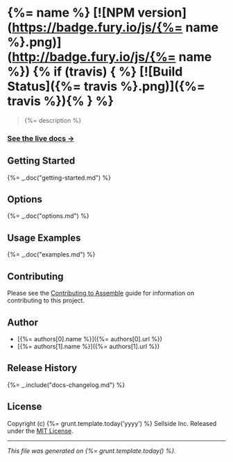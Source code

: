 # {%= name %} [![NPM version](https://badge.fury.io/js/{%= name %}.png)](http://badge.fury.io/js/{%= name %}) {% if (travis) { %} [![Build Status]({%= travis %}.png)]({%= travis %}){% } %}

> {%= description %}

### [See the live docs →](http://assemble.io)

## Getting Started
{%= _.doc("getting-started.md") %}

## Options
{%= _.doc("options.md") %}

## Usage Examples
{%= _.doc("examples.md") %}

## Contributing
Please see the [Contributing to Assemble](http://assemble.io/contributing) guide for information on contributing to this project.

## Author

+ [{%= authors[0].name %}]({%= authors[0].url %})
+ [{%= authors[1].name %}]({%= authors[1].url %})

## Release History
{%= _.include("docs-changelog.md") %}

## License
Copyright (c) {%= grunt.template.today('yyyy') %} Sellside Inc.
Released under the [MIT License](./LICENSE-MIT).

***

_This file was generated on {%= grunt.template.today() %}._
